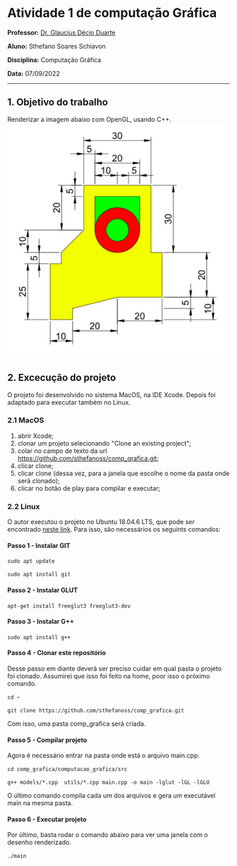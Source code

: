 # Atividade 1 de computação Gráfica

**Professor:** [Dr. Glaucius Décio Duarte](http://www2.pelotas.ifsul.edu.br/glaucius/cg/index.html)

**Aluno:** Sthefano Soares Schiavon

**Disciplina:** Computação Gráfica

**Data:** 07/09/2022

---
## 1. Objetivo do trabalho

Renderizar a imagem abaixo com OpenGL, usando C++.
![figura do trabalho](figura.png)

## 2. Excecução do projeto

O projeto foi desenvolvido no sistema MacOS, na IDE Xcode. Depois foi adaptado para executar também no Linux.

### 2.1 MacOS
1. abrir Xcode;
2. clonar um projeto selecionando "Clone an existing project";
3. colar no campo de texto da url https://github.com/sthefanoss/comp_grafica.git;
4. clicar clone;
5. clicar clone (dessa vez, para a janela que escolhe o nome da pasta onde será clonado);
6. clicar no botão de play para compilar e executar;

### 2.2 Linux

O autor executou o projeto no Ubuntu 18.04.6 LTS, que pode ser encontrado [neste link](https://releases.ubuntu.com/18.04/). Para isso, são necessários os seguints comandos:

#### Passo 1 - Instalar GIT
```shell 
sudo apt update
```
```shell 
sudo apt install git
```

#### Passo 2 - Instalar GLUT
```shell
apt-get install freeglut3 freeglut3-dev
```

#### Passo 3 - Instalar G++
```shell
sudo apt install g++
```

#### Passo 4 - Clonar este repositório
Desse passo em diante deverá ser preciso cuidar em qual pasta o projeto foi clonado. Assumirei que isso foi feito na home, poor isso o próximo comando.
```shell
cd ~
```
```shell
git clone https://github.com/sthefanoss/comp_grafica.git
```
Com isso, uma pasta comp_grafica será criada.
#### Passo 5 - Compilar projeto
Agora é necessário entrar na pasta onde está o arquivo main.cpp.
```shell
cd comp_grafica/computacao_grafica/src
```
```shell
g++ models/*.cpp  utils/*.cpp main.cpp -o main -lglut -lGL -lGLU
```
O último comando compila cada um dos arquivos e gera um executável main na mesma pasta.
#### Passo 6 - Executar projeto
Por último, basta rodar o comando abaixo para ver uma janela com o desenho renderizado.
```shell
./main
```


